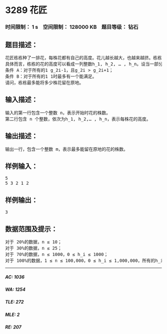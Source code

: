 # 3289 花匠   
### 时间限制： 1 s&nbsp;&nbsp;&nbsp;&nbsp;空间限制： 128000 KB&nbsp;&nbsp;&nbsp;&nbsp;题目等级： 钻石  
## 题目描述：  

<pre>
花匠栋栋种了一排花，每株花都有自己的高度。花儿越长越大，也越来越挤。栋栋决定把这排中的一部分花移走，将剩下的留在原地，使得剩下的花能有空间长大，同时，栋栋希望剩下的花排列得比较别致。  
具体而言，栋栋的花的高度可以看成一列整数h_1, h_2, … , h_n。设当一部分花被移走后，剩下的花的高度依次为g_1, g_2, … , g_m，则栋栋希望下面两个条件中至少有一个满足：  
条件 A：对于所有的1<i<m/2，g_2i > g_2i-1，且g_2i > g_2i+1；   
条件 B：对于所有的1<i<m/2，g_2i < g_2i-1，且g_2i < g_2i+1。  
注意上面两个条件在m = 1时同时满足，当m > 1时最多有一个能满足。  
请问，栋栋最多能将多少株花留在原地。
</pre>
  
  
## 输入描述：  

<pre>
输入的第一行包含一个整数 n，表示开始时花的株数。  
第二行包含 n 个整数，依次为h_1, h_2,… , h_n，表示每株花的高度。
</pre>
  
  
## 输出描述：  

<pre>
输出一行，包含一个整数 m，表示最多能留在原地的花的株数。
</pre>
  
  
## 样例输入：  

<pre>
5   
5 3 2 1 2
</pre>
  
  
## 样例输出：  

<pre>
3
</pre>
  
  
## 数据范围及提示：  

<pre>
对于 20%的数据，n ≤ 10；   
对于 30%的数据，n ≤ 25；   
对于 70%的数据，n ≤ 1000，0 ≤ h_i ≤ 1000；   
对于 100%的数据，1 ≤ n ≤ 100,000，0 ≤ h_i ≤ 1,000,000，所有的h_i随机生成，所有随机数服从某区间内的均匀分布。
</pre>
  
  
***  

##### AC: 1036  
##### WA: 1254  
##### TLE: 272  
##### MLE: 2  
##### RE: 207  
